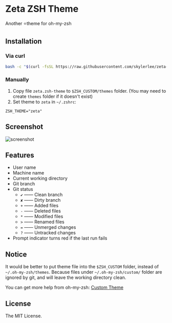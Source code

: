 # Zeta ZSH Theme

Another :star:theme for oh-my-zsh

## Installation

### Via curl

```bash
bash -c "$(curl -fsSL https://raw.githubusercontent.com/skylerlee/zeta-zsh-theme/master/scripts/install.sh)"
```

### Manually

1. Copy file `zeta.zsh-theme` to `$ZSH_CUSTOM/themes` folder.
(You may need to create `themes` folder if it doesn't exist)
2. Set theme to `zeta` in `~/.zshrc`:

```
ZSH_THEME="zeta"
```

## Screenshot

![screenshot](screenshot.png)

## Features

* User name
* Machine name
* Current working directory
* Git branch
* Git status
    * `✔` —— Clean branch
    * `✘` —— Dirty branch
    * `+` —— Added files
    * `-` —— Deleted files
    * `*` —— Modified files
    * `>` —— Renamed files
    * `=` —— Unmerged changes
    * `?` —— Untracked changes
* Prompt indicator turns red if the last run fails

## Notice

It would be better to put theme file into the `$ZSH_CUSTOM` folder, instead of
`~/.oh-my-zsh/themes`.
Because files under `~/.oh-my-zsh/custom/` folder are ignored by git, and will
leave the working directory clean.

You can get more help from oh-my-zsh:
[Custom Theme](https://github.com/robbyrussell/oh-my-zsh/wiki/Customization#overriding-and-adding-themes)

## License

The MIT License.

